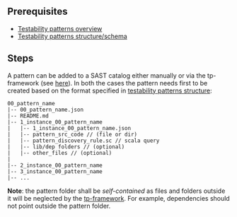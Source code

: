 ## Prerequisites
- [Testability patterns overview](./Testability-Patterns.md)
- [Testability patterns structure/schema](./Testability-patterns-structure.md)

## Steps
A pattern can be added to a SAST catalog either manually or via the tp-framework (see [here](https://github.com/testable-eu/sast-tp-framework)). In both the cases the pattern needs first to be created based on the format specified in [testability patterns structure](./testability-patterns-structure.md):

```
00_pattern_name
|-- 00_pattern_name.json
|-- README.md
|-- 1_instance_00_pattern_name
|   |-- 1_instance_00_pattern_name.json
|   |-- pattern_src_code // (file or dir)
|   |-- pattern_discovery_rule.sc // scala query
|   |-- lib/dep folders // (optional)
|   |-- other_files // (optional)
|
|-- 2_instance_00_pattern_name
|-- 3_instance_00_pattern_name
|-- ...

```

**Note**: the pattern folder shall be _self-contained_ as files and folders outside it will be neglected by the [tp-framework](https://github.com/testable-eu/sast-tp-framework). For example, dependencies should not point outside the pattern folder.

